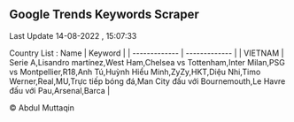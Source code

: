 

## Google Trends Keywords Scraper 
 
Last Update 14-08-2022 , 15:07:33

Country List :
 Name  | Keyword |
| ------------- | ------------- |
| VIETNAM | Serie A,Lisandro martínez,West Ham,Chelsea vs Tottenham,Inter Milan,PSG vs Montpellier,R18,Anh Tú,Huỳnh Hiểu Minh,ZyZy,HKT,Diệu Nhi,Timo Werner,Real,MU,Trực tiếp bóng đá,Man City đấu với Bournemouth,Le Havre đấu với Pau,Arsenal,Barca |



© Abdul Muttaqin 
